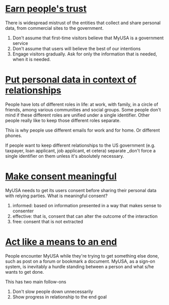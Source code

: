 # [Earn people's trust](#trust)

There is widespread mistrust of the entities that collect and share personal data, from commercial sites to the government. 

1. Don't assume that first-time visitors believe that MyUSA is a government service
2. Don't assume that users will believe the best of our intentions
3. Engage visitors gradually. Ask for only the information that is needed, when it is needed. 

# [Put personal data in context of relationships](#context)

People have lots of different roles in life: at work, with family, in a circle of friends, among various communities and social groups. Some people don't mind if these different roles are unified under a single identifier. Other people really like to keep those different roles separate. 

This is why people use different emails for work and for home. Or different phones. 

If people want to keep different relationships to the US government (e.g. taxpayer, loan applicant, job applicant, et cetera) separate _don't force a single identifier on them unless it's absolutely necessary. 

# [Make consent meaningful](#consent)

MyUSA needs to get its users consent before sharing their personal data with relying parties. What is meaningful consent? 

1. informed: based on information presented in a way that makes sense to consenter
2. effective: that is, consent that can alter the outcome of the interaction
3. free: consent that is not extracted

# [Act like a means to an end](#block)
People encounter MyUSA while they're trying to get something else done, such as post on a forum or bookmark a document. MyUSA, as a sign-on system, is inevitably a hurdle standing between a person and what s/he wants to get done. 

This has two main follow-ons

1. Don't slow people down unnecessarily
2. Show progress in relationship to the end goal
